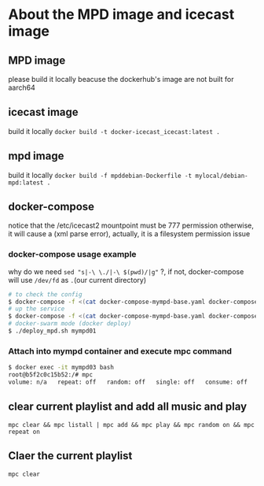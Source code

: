 # About the MPD image and icecast image
## MPD image
please build it locally beacuse the dockerhub's image are not built for aarch64

## icecast image
build it locally
`docker build -t docker-icecast_icecast:latest .`

## mpd image
build it locally
`docker build -f mpddebian-Dockerfile -t mylocal/debian-mpd:latest .`

## docker-compose
notice that the /etc/icecast2 mountpoint must be 777 permission
otherwise, it will cause a (xml parse error), actually, it is a filesystem permission issue

### docker-compose usage example
why do we need `sed "s|-\ \./|-\ $(pwd)/|g"` ?, if not, docker-compose will use `/dev/fd` as `.`(our current directory)
```bash
# to check the config
$ docker-compose -f <(cat docker-compose-mympd-base.yaml docker-compose-mympd.yaml | sed "s|-\ \./|-\ $(pwd)/|g") config
# up the service
$ docker-compose -f <(cat docker-compose-mympd-base.yaml docker-compose-mympd.yaml | sed "s|-\ \./|-\ $(pwd)/|g") up -d
# docker-swarm mode (docker deploy)
$ ./deploy_mpd.sh mympd01
```
### Attach into mympd container and execute mpc command
```bash
$ docker exec -it mympd03 bash
root@b5f2c0c15b52:/# mpc
volume: n/a   repeat: off   random: off   single: off   consume: off
```

## clear current playlist and add all music and play
```
mpc clear && mpc listall | mpc add && mpc play && mpc random on && mpc repeat on
```

## Claer the current playlist
```
mpc clear
```
